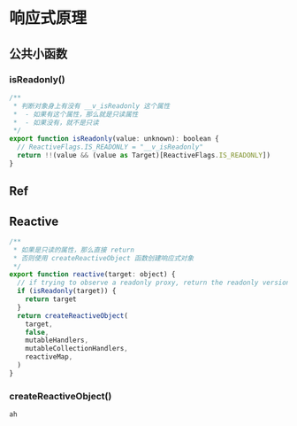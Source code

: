 # 响应式原理

## 公共小函数
### isReadonly()
```javascript
/**
 * 判断对象身上有没有 __v_isReadonly 这个属性
 *  - 如果有这个属性，那么就是只读属性
 *  - 如果没有，就不是只读
 */
export function isReadonly(value: unknown): boolean {
  // ReactiveFlags.IS_READONLY = "__v_isReadonly"
  return !!(value && (value as Target)[ReactiveFlags.IS_READONLY])
}
```

## Ref

## Reactive
```javascript
/**
 * 如果是只读的属性，那么直接 return
 * 否则使用 createReactiveObject 函数创建响应式对象
 */
export function reactive(target: object) {
  // if trying to observe a readonly proxy, return the readonly version.
  if (isReadonly(target)) {
    return target
  }
  return createReactiveObject(
    target,
    false,
    mutableHandlers,
    mutableCollectionHandlers,
    reactiveMap,
  )
}
```
### createReactiveObject()

```javascript
ah
```